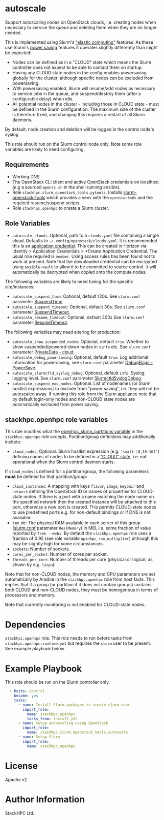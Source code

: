 # autoscale

Support autoscaling nodes on OpenStack clouds, i.e. creating nodes when necessary to service the queue and deleting them when they are no longer needed.

This is implemented using Slurm's ["elastic computing"](https://slurm.schedmd.com/elastic_computing.html) features. As these use Slurm's [power saving](https://slurm.schedmd.com/power_save.html) features it operates slightly differently than might be expected:
- Nodes can be defined as in a "CLOUD" state which means the Slurm controller does not expect to be able to contact them on startup.
- Having any CLOUD state nodes in the config enables powersaving globally for the cluster, although specific nodes can be excluded from powersaving.
- With powersaving enabled, Slurm will resume/add nodes as necessary to service jobs in the queue, and suspend/destroy them (after a configurable delay) when idle.
- All potential nodes in the cluster - including those in CLOUD state - must be defined in the Slurm configuration. The maximum size of the cluster is therefore fixed, and changing this requires a restart of all Slurm daemons.

By default, node creation and deletion will be logged in the control node's syslog.

This role should run on the Slurm control node only. Note some role variables are likely to need configuring.

## Requirements

- Working DNS.
- The OpenStack CLI client and active OpenStack credentials on localhost (e.g a sourced `openrc.sh` in the shell running ansible).
- Role `stackhpc.slurm_openstack_tools.pytools`. Installs [slurm-openstack-tools](github.com/stackhpc/slurm-openstack-tools) which provides a venv with the `openstacksdk` and the required resume/suspend scripts.
- Role `stackhpc.openhpc` to create a Slurm cluster.

## Role Variables

- `autoscale_clouds`: Optional, path to a `clouds.yaml` file containing a single cloud. Defaults to `~/.config/openstack/clouds.yaml`. It is recommended this is an [application credential](https://docs.openstack.org/keystone/latest/user/application_credentials.html). This can be created in Horizon via Identity > Application Credentials > +Create Application Credential. The usual role required is `member`. Using access rules has been found not to work at present. Note that the downloaded credential can be encrpyted using `ansible-vault` to allow it to be committed to source control. It will automatically be decrypted when copied onto the compute nodes.

The following variables are likely to need tuning for the specific site/instances:
- `autoscale_suspend_time`: Optional, default 120s. See `slurm.conf` parameter [SuspendTime](https://slurm.schedmd.com/archive/slurm-20.11.7/slurm.conf.html#OPT_SuspendTime).
- `autoscale_suspend_timeout`: Optional, default 30s. See `slurm.conf` parameter [SuspendTimeout](https://slurm.schedmd.com/archive/slurm-20.11.7/slurm.conf.html#OPT_SuspendTimeout).
- `autoscale_resume_timeout`: Optional, default 300s See `slurm.conf` parameter [ResumeTimeout](https://slurm.schedmd.com/archive/slurm-20.11.7/slurm.conf.html#OPT_ResumeTimeout).

The following variables may need altering for production:
- `autoscale_show_suspended_nodes`: Optional, default `true`. Whether to show suspended/powered-down nodes in `sinfo` etc. See `slurm.conf` parameter [PrivateData - cloud](https://slurm.schedmd.com/archive/slurm-20.11.7/slurm.conf.html#OPT_cloud).
- `autoscale_debug_powersaving`: Optional, default `true`. Log additional information for powersaving, see `slurm.conf` parameter [DebugFlags - PowerSave](https://slurm.schedmd.com/archive/slurm-20.11.7/slurm.conf.html#OPT_PowerSave_2).
- `autoscale_slurmctld_syslog_debug`: Optional, default `info`. Syslog logging level. See `slurm.conf` parameter [SlurmctldSyslogDebug](https://slurm.schedmd.com/archive/slurm-20.11.7/slurm.conf.html#OPT_SlurmctldSyslogDebug).
- `autoscale_suspend_exc_nodes`: Optional. List of nodenames (or Slurm hostlist expressions) to exclude from "power saving", i.e. they will not be autoscaled away. If running this role from the [Slurm appliance](https://github.com/stackhpc/ansible-slurm-appliance/) note that by default login-only nodes and non-CLOUD state nodes are automatically excluded from power saving.

## stackhpc.openhpc role variables
This role modifies what the [openhpc_slurm_partitions variable](https://github.com/stackhpc/ansible-role-openhpc#slurmconf) in the `stackhpc.openhpc` role accepts. Partition/group definitions may additionally include:
- `cloud_nodes`: Optional. Slurm hostlist expression (e.g. `'small-[8,10-16]'`) defining names of nodes to be defined in a ["CLOUD" state](https://slurm.schedmd.com/slurm.conf.html#OPT_CLOUD), i.e. not operational when the Slurm control daemon starts.

If `cloud_nodes` is defined for a partition/group, the following parameters **must** be defined for that partition/group:
- `cloud_instances`:  A mapping with keys `flavor`, `image`, `keypair` and `network` defining the OpenStack ID or names of properties for CLOUD-state nodes. If there is a port with a name matching the node name on the specified network then the created instance will be attached to this port, otherwise a new port is created. This permits CLOUD-state nodes to use predefined ports e.g. for non-default bindings or if DNS is not available.
- `ram_mb`: The physical RAM available in each server of this group ([slurm.conf](https://slurm.schedmd.com/slurm.conf.html#OPT_RealMemoryl) parameter `RealMemory`) in MiB, i.e. some fraction of value reported by `free --mebi`. By default the `stackhpc.openhpc` role uses a fraction of 0.95 (see role variable `openhpc_ram_multiplier`) although this may be slightly high for some circumstances.
- `sockets`: Number of sockets.
- `cores_per_socket`: Number of cores per socket.
- `threads_per_core`: Number of threads per core (physical or logical, as shown by e.g. `lscpu`).

Note that for non-CLOUD nodes, the memory and CPU parameters are set automatically by Ansible in the `stackhpc.openhpc` role from host facts. This implies that if a group (or partition if it does not contain groups) contains both CLOUD and non-CLOUD nodes, they must be homogenous in terms of processors and memory.

Note that currently monitoring is not enabled for CLOUD-state nodes.

# Dependencies

`stackhpc.openhpc` role. This role needs to run before tasks from `stackhpc.openhpc:runtime.yml` but requires the `slurm` user to be present. See example playbook below.

# Example Playbook

This role should be run on the Slurm controller only.

```yaml
  - hosts: control
    become: yes
    tasks:
      - name: Install Slurm packages to create slurm user
        import_role:
          name: stackhpc.openhpc
          tasks_from: install.yml
      - name: Setup autoscaling using OpenStack
        import_role:
          name: stackhpc.slurm_openstack_tools.autoscale
      - name: Setup Slurm
        import_role:
          name: stackhpc.openhpc
```

# License

Apache v2

# Author Information

StackHPC Ltd.

